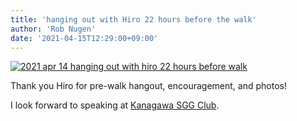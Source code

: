 ```yaml
---
title: 'hanging out with Hiro 22 hours before the walk'
author: 'Rob Nugen'
date: '2021-04-15T12:29:00+09:00'
---
```


[![2021 apr 14 hanging out with hiro 22 hours before walk](//b.robnugen.com/journal/2021/pre-walk/thumbs/2021_apr_14_hanging_out_with_hiro_22_hours_before_walk.jpeg)](//b.robnugen.com/journal/2021/pre-walk/2021_apr_14_hanging_out_with_hiro_22_hours_before_walk.jpeg)

Thank you Hiro for pre-walk hangout, encouragement, and photos!

I look forward to speaking at [Kanagawa SGG Club](https://volunteerguide-ksgg.jp).
